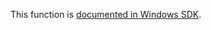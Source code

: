 This function is [documented in Windows SDK](https://learn.microsoft.com/en-us/windows/win32/devnotes/rtldllshutdowninprogress).

